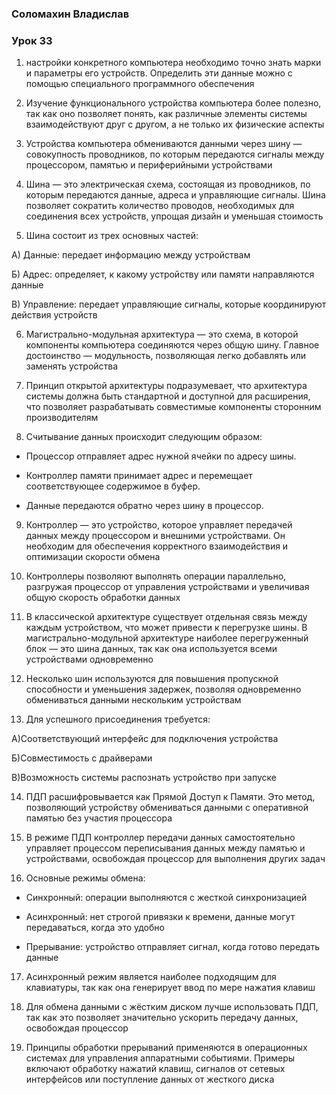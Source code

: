 ### Соломахин Владислав
### Урок 33 

1) настройки конкретного компьютера необходимо точно знать марки и параметры его устройств. Определить эти данные можно с помощью специального программного обеспечения

2) Изучение функционального устройства компьютера более полезно, так как оно позволяет понять, как различные элементы системы взаимодействуют друг с другом, а не только их физические аспекты

3) Устройства компьютера обмениваются данными через шину — совокупность проводников, по которым передаются сигналы между процессором, памятью и периферийными устройствами

4) Шина — это электрическая схема, состоящая из проводников, по которым передаются данные, адреса и управляющие сигналы. Шина позволяет сократить количество проводов, необходимых для соединения всех устройств, упрощая дизайн и уменьшая стоимость

5) Шина состоит из трех основных частей:

А) Данные: передает информацию между устройствам

Б) Адрес: определяет, к какому устройству или памяти направляются данные

В) Управление: передает управляющие сигналы, которые координируют действия устройств

6) Магистрально-модульная архитектура — это схема, в которой компоненты компьютера соединяются через общую шину. Главное достоинство — модульность, позволяющая легко добавлять или заменять устройства

7) Принцип открытой архитектуры подразумевает, что архитектура системы должна быть стандартной и доступной для расширения, что позволяет разрабатывать совместимые компоненты сторонним производителям

8) Считывание данных происходит следующим образом:

- Процессор отправляет адрес нужной ячейки по адресу шины.

- Контроллер памяти принимает адрес и перемещает соответствующее содержимое в буфер.

- Данные передаются обратно через шину в процессор.

9) Контроллер — это устройство, которое управляет передачей данных между процессором и внешними устройствами. Он необходим для обеспечения корректного взаимодействия и оптимизации скорости обмена

10) Контроллеры позволяют выполнять операции параллельно, разгружая процессор от управления устройствами и увеличивая общую скорость обработки данных

11) В классической архитектуре существует отдельная связь между каждым устройством, что может привести к перегрузке шины. В магистрально-модульной архитектуре наиболее перегруженный блок — это шина данных, так как она используется всеми устройствами одновременно

12) Несколько шин используются для повышения пропускной способности и уменьшения задержек, позволяя одновременно обмениваться данными нескольким устройствам

13) Для успешного присоединения требуется:

А)Соответствующий интерфейс для подключения устройства

Б)Совместимость с драйверами

В)Возможность системы распознать устройство при запуске

14) ПДП расшифровывается как Прямой Доступ к Памяти. Это метод, позволяющий устройству обмениваться данными с оперативной памятью без участия процессора

15) В режиме ПДП контроллер передачи данных самостоятельно управляет процессом переписывания данных между памятью и устройствами, освобождая процессор для выполнения других задач

16) Основные режимы обмена:

- Синхронный: операции выполняются с жесткой синхронизацией

- Асинхронный: нет строгой привязки к времени, данные могут передаваться, когда это удобно

- Прерывание: устройство отправляет сигнал, когда готово передать данные

17) Асинхронный режим является наиболее подходящим для клавиатуры, так как она генерирует ввод по мере нажатия клавиш

18) Для обмена данными с жёстким диском лучше использовать ПДП, так как это позволяет значительно ускорить передачу данных, освобождая процессор

19) Принципы обработки прерываний применяются в операционных системах для управления аппаратными событиями. Примеры включают обработку нажатий клавиш, сигналов от сетевых интерфейсов или поступление данных от жесткого диска
